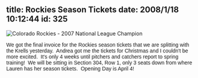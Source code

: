 title: Rockies Season Tickets
date: 2008/1/18 10:12:44
id: 325
---
![Colorado Rockies - 2007 National League Champion](/journal_images/nl_champs210x164black.jpg)

<font face="Arial">We got the final invoice for the Rockies season tickets that we are splitting with the Krells yesterday.  Andrea got me the tickets for Christmas and I couldn't be more excited.  It's only 4 weeks until pitchers and catchers report to spring training!  We will be sitting in Section 304, Row 1, only 3 seats down from where Lauren has her season tickets.  Opening Day is April 4!</font>